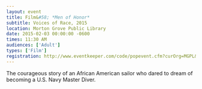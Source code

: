 ```yaml
---
layout: event
title: Film&#58; *Men of Honor*
subtitle: Voices of Race, 2015
location: Morton Grove Public Library
date: 2015-02-03 00:00:00 -0600
times: 11:30 AM
audiences: ['Adult']
types: ['Film']
registration: http://www.eventkeeper.com/code/popevent.cfm?curOrg=MGPL&curApp=events&eID=3715759&thisDate=NO_DATE
---
```

The courageous story of an African American sailor who dared to dream of becoming a U.S. Navy Master Diver.
